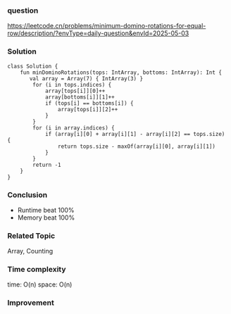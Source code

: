 ### question
https://leetcode.cn/problems/minimum-domino-rotations-for-equal-row/description/?envType=daily-question&envId=2025-05-03

### Solution
```
class Solution {
    fun minDominoRotations(tops: IntArray, bottoms: IntArray): Int {
       val array = Array(7) { IntArray(3) }
        for (i in tops.indices) {
            array[tops[i]][0]++
            array[bottoms[i]][1]++
            if (tops[i] == bottoms[i]) {
                array[tops[i]][2]++
            }
        }
        for (i in array.indices) {
            if (array[i][0] + array[i][1] - array[i][2] == tops.size) {
                return tops.size - maxOf(array[i][0], array[i][1])
            }
        }
        return -1
    }
}
```

### Conclusion
- Runtime beat 100% 
- Memory beat 100%

### Related Topic
Array, Counting

### Time complexity
time: O(n) 
space: O(n)

### Improvement
